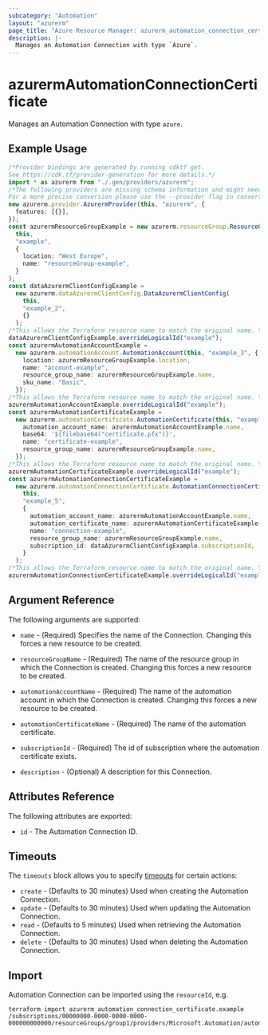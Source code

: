 ```yaml
---
subcategory: "Automation"
layout: "azurerm"
page_title: "Azure Resource Manager: azurerm_automation_connection_certificate"
description: |-
  Manages an Automation Connection with type `Azure`.
---
```


# azurermAutomationConnectionCertificate

Manages an Automation Connection with type `azure`.

## Example Usage

```typescript
/*Provider bindings are generated by running cdktf get.
See https://cdk.tf/provider-generation for more details.*/
import * as azurerm from "./.gen/providers/azurerm";
/*The following providers are missing schema information and might need manual adjustments to synthesize correctly: azurerm.
For a more precise conversion please use the --provider flag in convert.*/
new azurerm.provider.AzurermProvider(this, "azurerm", {
  features: [{}],
});
const azurermResourceGroupExample = new azurerm.resourceGroup.ResourceGroup(
  this,
  "example",
  {
    location: "West Europe",
    name: "resourceGroup-example",
  }
);
const dataAzurermClientConfigExample =
  new azurerm.dataAzurermClientConfig.DataAzurermClientConfig(
    this,
    "example_2",
    {}
  );
/*This allows the Terraform resource name to match the original name. You can remove the call if you don't need them to match.*/
dataAzurermClientConfigExample.overrideLogicalId("example");
const azurermAutomationAccountExample =
  new azurerm.automationAccount.AutomationAccount(this, "example_3", {
    location: azurermResourceGroupExample.location,
    name: "account-example",
    resource_group_name: azurermResourceGroupExample.name,
    sku_name: "Basic",
  });
/*This allows the Terraform resource name to match the original name. You can remove the call if you don't need them to match.*/
azurermAutomationAccountExample.overrideLogicalId("example");
const azurermAutomationCertificateExample =
  new azurerm.automationCertificate.AutomationCertificate(this, "example_4", {
    automation_account_name: azurermAutomationAccountExample.name,
    base64: '${filebase64("certificate.pfx")}',
    name: "certificate-example",
    resource_group_name: azurermResourceGroupExample.name,
  });
/*This allows the Terraform resource name to match the original name. You can remove the call if you don't need them to match.*/
azurermAutomationCertificateExample.overrideLogicalId("example");
const azurermAutomationConnectionCertificateExample =
  new azurerm.automationConnectionCertificate.AutomationConnectionCertificate(
    this,
    "example_5",
    {
      automation_account_name: azurermAutomationAccountExample.name,
      automation_certificate_name: azurermAutomationCertificateExample.name,
      name: "connection-example",
      resource_group_name: azurermResourceGroupExample.name,
      subscription_id: dataAzurermClientConfigExample.subscriptionId,
    }
  );
/*This allows the Terraform resource name to match the original name. You can remove the call if you don't need them to match.*/
azurermAutomationConnectionCertificateExample.overrideLogicalId("example");

```

## Argument Reference

The following arguments are supported:

*   `name` - (Required) Specifies the name of the Connection. Changing this forces a new resource to be created.

*   `resourceGroupName` - (Required) The name of the resource group in which the Connection is created. Changing this forces a new resource to be created.

*   `automationAccountName` - (Required) The name of the automation account in which the Connection is created. Changing this forces a new resource to be created.

*   `automationCertificateName` - (Required) The name of the automation certificate.

*   `subscriptionId` - (Required) The id of subscription where the automation certificate exists.

*   `description` - (Optional) A description for this Connection.

## Attributes Reference

The following attributes are exported:

* `id` - The Automation Connection ID.

## Timeouts

The `timeouts` block allows you to specify [timeouts](https://www.terraform.io/language/resources/syntax#operation-timeouts) for certain actions:

* `create` - (Defaults to 30 minutes) Used when creating the Automation Connection.
* `update` - (Defaults to 30 minutes) Used when updating the Automation Connection.
* `read` - (Defaults to 5 minutes) Used when retrieving the Automation Connection.
* `delete` - (Defaults to 30 minutes) Used when deleting the Automation Connection.

## Import

Automation Connection can be imported using the `resourceId`, e.g.

```console
terraform import azurerm_automation_connection_certificate.example /subscriptions/00000000-0000-0000-0000-000000000000/resourceGroups/group1/providers/Microsoft.Automation/automationAccounts/account1/connections/conn1
```
